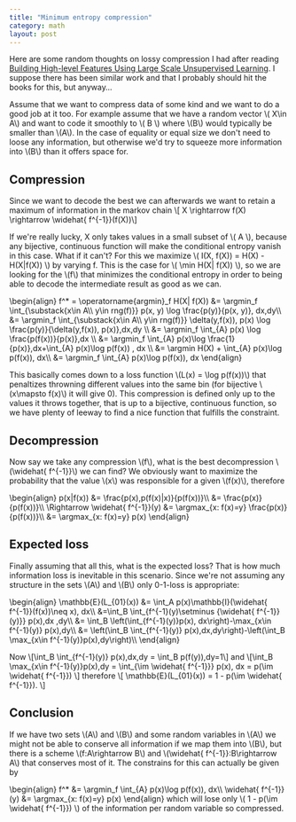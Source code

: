 ```yaml
---
title: "Minimum entropy compression"
category: math
layout: post
---
```

<div style="display:none">
  \[
    \DeclareMathOperator{\argmin}{argmin}
    \DeclareMathOperator{\argmax}{argmax}
    \DeclareMathOperator{\im}{im}
  \]
</div>

Here are some random thoughts on lossy compression I had after reading
[Building High-level Features Using Large Scale Unsupervised Learning](http://aihub.net/video-paper-andrew-ng-building-high-level-features-using-large-scale-unsupervised-learning/).
I suppose there has been similar work and that I probably should hit the
books for this, but anyway&hellip;

Assume that we want to compress data of some kind and we want to do a
good job at it too. For example assume that we have a random vector \\(
X\in A\\) and want to code it smoothly to \\( B \\) where \\(B\\) would
typically be smaller than \\(A\\). In the case of equality or equal size
we don't need to loose any information, but otherwise we'd try to
squeeze more information into \\(B\\) than it offers space for.

## Compression
Since we want to decode the best we can afterwards we want to retain a
maximum of information in the markov chain 
\\[ X \rightarrow f(X) \rightarrow \widehat{ f^{-1}}(f(X))\\]

 If we're really lucky, X only takes values in a small subset of 
\\( A \\), because any bijective, continuous function will make
the conditional entropy vanish in this case. What if it can't? For this
we maximize \\( I(X, f(X)) = H(X) - H(X|f(X)) \\) by varying f.  This is
the case for \\( \min H(X| f(X)) \\), so we are looking for the \\(f\\) that
minimizes the conditional entropy in order to being able to decode the
intermediate result as good as we can.

\begin{align} f^\* = \operatorname{argmin}\_f H(X| f(X))
&= \argmin\_f \int\_{\substack{x\in A\\\\ y\in rng(f)}} p(x, y)  \log \frac{p(y)}{p(x, y)}\, dx\,dy\\\\
&= \argmin\_f \int\_{\substack{x\in A\\\\ y\in rng(f)}} \delta(y,f(x))\, p(x) \log \frac{p(y)}{\delta(y,f(x))\, p(x)}\,dx\,dy \\\\
&= \argmin\_f \int\_{A} p(x) \log \frac{p(f(x))}{p(x)}\,dx \\\\
&= \argmin\_f \int\_{A} p(x)\log \frac{1}{p(x)}\,dx+\int\_{A} p(x)\log p(f(x)) \, dx \\\\
&= \argmin H(X) + \int\_{A} p(x)\log p(f(x))\, dx\\\\
&= \argmin\_f \int\_{A} p(x)\log p(f(x))\, dx
\end{align}

This basically comes down to a loss function \\(L(x) = \log p(f(x))\\) that penaltizes throwning different values into
the same bin (for bijective \\(x\mapsto f(x)\\) it will give 0). This
compression is defined only up to the values it throws together, that is
up to a bijective, continuous function, so we have plenty of leeway to
find a nice function that fulfills the constraint.

## Decompression
Now say we take any compression \\(f\\), what is the best decompression
\\(\widehat{ f^{-1}}\\) we can find? We obviously want to maximize the
probability that the value \\(x\\) was responsible for a given
\\(f(x)\\), therefore

\begin{align}
p(x|f(x)) 
&= \frac{p(x)\,p(f(x)|x)}{p(f(x))}\\\\
&= \frac{p(x)}{p(f(x))}\\\\
\Rightarrow
\widehat{ f^{-1}}(y)
&= \argmax\_{x: f(x)=y} \frac{p(x)}{p(f(x))}\\\\
&= \argmax\_{x: f(x)=y} p(x)
\end{align}

## Expected loss
Finally assuming that all this, what is the expected loss? That is how
much information loss is inevitable in this scenario. Since we're not
assuming any structure in the sets \\(A\\) and \\(B\\) only 0-1-loss is
appropriate:

\begin{align}
\mathbb{E}(L\_{01}(x))
&= \int\_A p(x)\mathbb{I}(\widehat{ f^{-1}}(f(x))\neq x)\, dx\\\\
&=\int\_B \int\_{f^{-1}(y)\setminus \{\widehat{ f^{-1}}(y)\}} p(x)\,dx \,dy\\\\
&= \int\_B \left(\int\_{f^{-1}(y)}p(x)\, dx\right)-\max\_{x\in f^{-1}(y)} p(x)\,dy\\\\
&= \left(\int\_B \int\_{f^{-1}(y)} p(x)\,dx\,dy\right)-\left(\int\_B \max\_{x\in f^{-1}(y)}p(x)\,dy\right)\\\\
\end{align}

Now \\[\int\_B \int\_{f^{-1}(y)} p(x)\,dx\,dy = \int\_B p(f(y))\,dy=1\\] and
\\[\int\_B \max\_{x\in f^{-1}(y)}p(x)\,dy = \int\_{\im \widehat{ f^{-1}}} p(x)\,
dx = p(\im \widehat{ f^{-1}}) \\]
therefore
\\[
\mathbb{E}(L\_{01}(x)) = 1 - p(\im \widehat{ f^{-1}}).
\\]

## Conclusion
If we have two sets \\(A\\) and \\(B\\) and some random variables in
\\(A\\) we might not be able to conserve all information if we map them
into \\(B\\), but there is a scheme \\(f:A\rightarrow B\\) and 
\\(\widehat{ f^{-1}}:B\rightarrow A\\) that conserves most of it. The
constrains for this can actually be given by 

\begin{align}
f^\* &= \argmin\_f \int\_{A} p(x)\log p(f(x))\, dx\\\\
\widehat{ f^{-1}}(y) &= \argmax\_{x: f(x)=y} p(x)
\end{align}
which will lose only \\( 1 - p(\im \widehat{ f^{-1}}) \\) of the
information per random variable so compressed.
